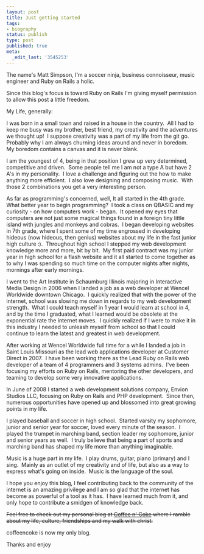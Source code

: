 ```yaml
---
layout: post
title: Just getting started
tags:
- biography
status: publish
type: post
published: true
meta:
  _edit_last: '3545253'
---
```

The name's Matt Simpson, I'm a soccer ninja, business connoisseur, music engineer and Ruby on Rails a holic.

Since this blog's focus is toward Ruby on Rails I'm giving myself permission to allow this post a little freedom.

My Life, generally:

I was born in a small town and raised in a house in the country.  All I had to keep me busy was my brother, best friend, my creativity and the adventures we thought up!  I suppose creativity was a part of my life from the git go.  Probably why I am always churning ideas around and never in boredom.  My boredom contains a canvas and it is never blank.

I am the youngest of 4, being in that position I grew up very determined, competitive and driven.  Some people tell me I am not a type A but have 2 A's in my personality.  I love a challenge and figuring out the how to make anything more efficient.  I also love designing and composing music.  With those 2 combinations you get a very interesting person.

As far as programming's concerned, well, It all started in the 4th grade.  What better year to begin programming?  I took a class on QBASIC and my curiosity - on how computers work - began.  It opened my eyes that computers are not just some magical things found in a foreign tiny little island with jungles and monkeys and cobras.  I began developing websites in 7th grade, where I spent some of my time engrossed in developing hideous (now hideous, then genius) websites about my life in the fast junior high culture :).  Throughout high school I stepped my web development knowledge more and more, bit by bit.  My first paid contract was my junior year in high school for a flash website and it all started to come together as to why I was spending so much time on the computer nights after nights, mornings after early mornings.

I went to the Art Institute in Schaumburg Illinois majoring in Interactive Media Design in 2006 when I landed a job as a web developer at Wencel Worldwide downtown Chicago.  I quickly realized that with the power of the internet, school was slowing me down in regards to my web development strength.  What I could teach myself in 1 year I would learn at school in 4, and by the time I graduated, what I learned would be obsolete at the exponential rate the internet moves.  I quickly realized if I were to make it in this industry I needed to unleash myself from school so that I could continue to learn the latest and greatest in web development.

After working at Wencel Worldwide full time for a while I landed a job in Saint Louis Missouri as the lead web applications developer at Customer Direct in 2007.  I have been working there as the Lead Ruby on Rails web developer of a team of 4 programmers and 3 systems admins.  I've been focusing my efforts on Ruby on Rails, mentoring the other developers, and teaming to develop some very innovative applications.

In June of 2008 I started a web development solutions company, Envion Studios LLC, focusing on Ruby on Rails and PHP development.  Since then, numerous opportunities have opened up and blossomed into great growing points in my life.

I played baseball and soccer in high school.  Started varsity my sophomore, junior and senior year for soccer, loved every minute of the season.  I played the trumpet in marching band, section leader my sophomore, junior and senior years as well.  I truly believe that being a part of sports and marching band has shaped my life more than anything imaginable.

Music is a huge part in my life.  I play drums, guitar, piano (primary) and I sing.  Mainly as an outlet of my creativity and of life, but also as a way to express what's going on inside.  Music is the language of the soul.

I hope you enjoy this blog, I feel contributing back to the community of the internet is an amazing privilege and I am so glad that the internet has become as powerful of a tool as it has.  I have learned much from it, and only hope to contribute a smidgen of knowledge back.

<del>
Feel free to check out my personal blog at <a title="My personal blog" href="http://www.coffeencoke.com" target="_blank">Coffee n' Coke</a> where I ramble about my life, culture, friendships and my walk with christ.
</del> 

coffeencoke is now my only blog.

Thanks and enjoy
